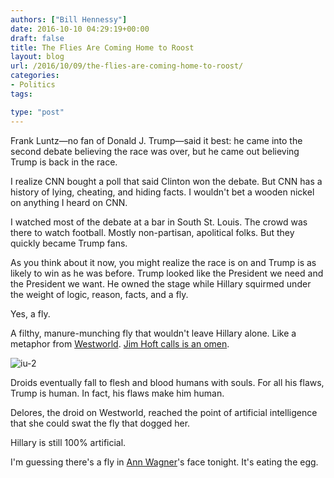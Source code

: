 ```yaml
---
authors: ["Bill Hennessy"]
date: 2016-10-10 04:29:19+00:00
draft: false
title: The Flies Are Coming Home to Roost
layout: blog
url: /2016/10/09/the-flies-are-coming-home-to-roost/
categories:
- Politics
tags:

type: "post"
---
```


Frank Luntz—no fan of Donald J. Trump—said it best: he came into the second debate believing the race was over, but he came out believing Trump is back in the race.

I realize CNN bought a poll that said Clinton won the debate. But CNN has a history of lying, cheating, and hiding facts. I wouldn't bet a wooden nickel on anything I heard on CNN.

I watched most of the debate at a bar in South St. Louis. The crowd was there to watch football. Mostly non-partisan, apolitical folks. But they quickly became Trump fans.

As you think about it now, you might realize the race is on and Trump is as likely to win as he was before. Trump looked like the President we need and the President we want. He owned the stage while Hillary squirmed under the weight of logic, reason, facts, and a fly.

Yes, a fly.

A filthy, manure-munching fly that wouldn't leave Hillary alone. Like a metaphor from [Westworld](https://hiddenremote.com/2016/10/04/westworld-dolores-and-her-fly/). [Jim Hoft calls is an omen](https://www.thegatewaypundit.com/2016/10/fly-lands-hillarys-face-debate/).

![iu-2](https://hennessysview.com/wp-content/uploads/2016/10/iu-2-300x157.jpeg)


Droids eventually fall to flesh and blood humans with souls. For all his flaws, Trump is human. In fact, his flaws make him human.

Delores, the droid on Westworld, reached the point of artificial intelligence that she could swat the fly that dogged her.

Hillary is still 100% artificial.

I'm guessing there's a fly in [Ann Wagner](https://hennessysview.com/2016/10/08/lets-hear-from-the-clintons-victims/)'s face tonight. It's eating the egg.


